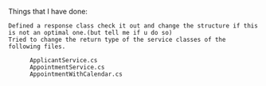 Things that I have done:

	Defined a response class check it out and change the structure if this is not an optimal one.(but tell me if u do so)
	Tried to change the return type of the service classes of the following files.
 
          ApplicantService.cs
          AppointmentService.cs
          AppointmentWithCalendar.cs
